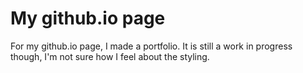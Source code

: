 # My github.io page
For my github.io page, I made a portfolio. It is still a work in progress though, I'm not sure how I feel about the styling.

